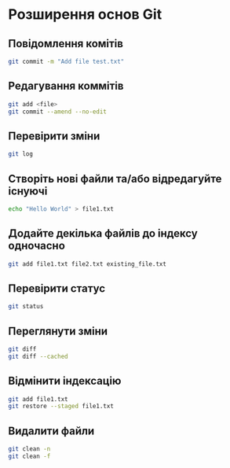 # Розширення основ Git

## Повідомлення комітів
```bash
git сommit -m "Add file test.txt"
```

## Редагування коммітів
```bash
git add <file>
git commit --amend --no-edit
```

## Перевірити зміни
```bash
git log
```

## Створіть нові файли та/або відредагуйте існуючі
```bash
echo "Hello World" > file1.txt
```

## Додайте декілька файлів до індексу одночасно
```bash
git add file1.txt file2.txt existing_file.txt
```

## Перевірити статус
```bash
git status
```

## Переглянути зміни
```bash
git diff
git diff --cached
```

## Відмінити індексацію
```bash
git add file1.txt
git restore --staged file1.txt
```

## Видалити файли
```bash
git clean -n
git clean -f
```


